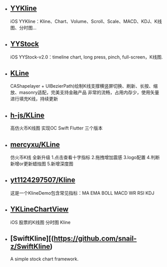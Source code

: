 
* ## [YYKline](https://github.com/WillkYang/YYKline)
  iOS YYKline：Kline、Chart、Volume、Scroll、Scale、MACD、KDJ、K线图、分时图... 
  
* ## [YYStock](https://github.com/WillkYang/YYStock)
  iOS YYStock-v2.0：timeline chart, long press, pinch, full-screen，K线图.
  
*  ## [KLine](https://github.com/AbuIOSDeveloper/KLine)
   CAShapelayer + UIBezierPath)绘制K线支撑横竖屏切换、刷新、长按、缩放、masonry适配，完美支持金融产品 非常的流畅，占用内存少，使用矢量进行填充K线，持续更新
   
*  ## [h-js/KLine](https://github.com/h-js/KLine)
    高仿火币K线图 实现OC Swift Flutter 三个版本
    
*  ## [mercyxu/KLine](https://github.com/mercyxu/KLine)
    仿火币K线 全新升级 1.点击查看十字指标 2.拖拽增加震感 3.logo配置 4.判断新增or更新蜡烛图 5.新增深度图
    
* ## [yt1124297507/Kline](https://github.com/yt1124297507/Kline)
  这是一个KlineDemo包含常见指标：MA EMA BOLL MACD WR RSI KDJ
    
*  ## [YKLineChartView](https://github.com/chenyk0317/YKLineChartView)
     iOS 股票的K线图 分时图 Kline
     
 *  ## [SwiftKline][(https://github.com/snail-z/SwiftKline)  
    A simple stock chart framework.
